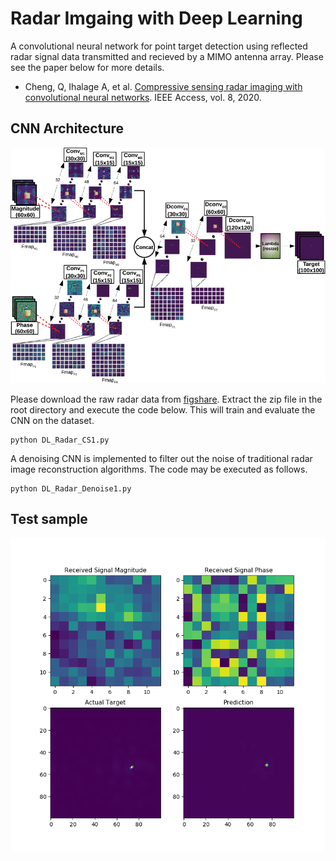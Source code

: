 # Radar Imgaing with Deep Learning 

A convolutional neural network for  point target detection using reflected radar signal data transmitted and recieved by a MIMO antenna array. Please see the paper below for more details. 

- Cheng, Q, Ihalage A, et al. [Compressive sensing radar imaging with  convolutional neural networks](https://ieeexplore.ieee.org/abstract/document/9269977). IEEE Access, vol. 8, 2020.

## CNN Architecture

![alt text](architecture/cnn_radar.gif)

Please download the raw radar data from [figshare](https://figshare.com/articles/dataset/Radar_signal_data/21507093). Extract the zip file in the root directory and execute the code below. This will train and evaluate the CNN on the dataset.

```
python DL_Radar_CS1.py
```

A denoising CNN is implemented to filter out the noise of traditional radar image reconstruction algorithms. The code may be executed as follows.

```
python DL_Radar_Denoise1.py
```

## Test sample

![alt text](results/epoch40_test10.png)
